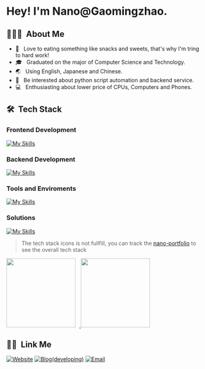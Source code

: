 <h1> Hey! I'm Nano@Gaomingzhao.</h1>

<h2> 👨🏻‍💻 &nbsp;About Me </h2>

- 🍉 &nbsp; Love to eating something like snacks and sweets, that's why I'm tring to hard work!
- 🎓 &nbsp; Graduated on the major of Computer Science and Technology.
- 🌏 &nbsp; Using English, Japanese and Chinese.
- 🌱 &nbsp; Be interested about python script automation and backend service.
- 💻 &nbsp; Enthusiasting about lower price of CPUs, Computers and Phones.

<h2> 🛠 &nbsp;Tech Stack</h2>

<h3>Frontend Development</h3>

  [![My Skills](https://skillicons.dev/icons?i=html,css,javascript,typescript,vuejs,nuxtjs,svelte,pinia,tailwindcss,sass,less,vuetify,bootstrap,tauri,vite,vitest,vercel,npm,pnpm,yarn)](https://skillicons.dev)
  
<h3>Backend Development</h3>

  [![My Skills](https://skillicons.dev/icons?i=nodejs,express,mongodb,postman)](https://skillicons.dev)
  
<h3>Tools and Enviroments</h3>

  [![My Skills](https://skillicons.dev/icons?i=markdown,vscode,docker,git,figma,windows,linux,chrome,edge)](https://skillicons.dev)
  
<h3>Solutions</h3>

  [![My Skills](https://skillicons.dev/icons?i=github,stackoverflow)](https://skillicons.dev)
  
<!-- 
<h3>Automation Scripts</h3>
  [![My Skills](https://skillicons.dev/icons?i=python)](https://skillicons.dev)
-->
> The tech stack icons is not fullfill, you can track the [nano-portfolio]("https://nano-portfolio-ruby.vercel.app/) to see the overall tech stack

<a href="https://github.com/gaomingzhao666">
  <img height="180em" style="margin-right:10px;" src="https://github-readme-stats.vercel.app/api?username=gaomingzhao666&theme=buefy&show_icons=true" />
  <img height="180em" src="https://github-readme-stats.vercel.app/api/top-langs/?username=gaomingzhao666&theme=buefy&layout=compact" />
</a>

<h2> 🤝🏻 &nbsp;Link Me </h2>

<p align="left">
<a href="https://nano-portfolio-ruby.vercel.app/"><img alt="Website" src="https://img.shields.io/badge/Website-www.adityavsingh.com-blue?style=flat-square&logo=google-chrome"></a>
<a href="#"><img alt="Blog(developing)" src="https://img.shields.io/badge/Website-www.adityavsingh.com-blue?style=flat-square&logo=google-chrome"></a>
<a href="gaomingzhao666@outlook.com"><img alt="Email" src="https://img.shields.io/badge/Email-avsingh@umass.edu-blue?style=flat-square&logo=gmail"></a>
</p>
